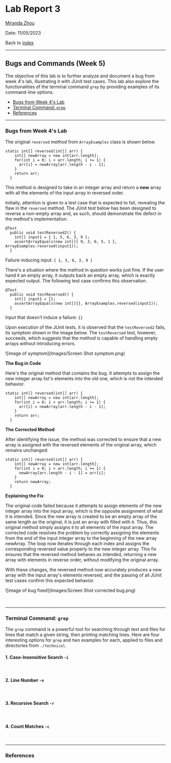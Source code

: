 # Lab Report 3
[Miranda Zhou](https://github.com/Miranda-Y-Zhou)

Date: 11/05/2023

Back to [index](https://miranda-y-zhou.github.io/cse15l-lab-reports/)

---

## Bugs and Commands (Week 5)

The objective of this lab is to further analyze and document a bug from week 4's lab, illustrating it with JUnit test cases.
This lab also explore the functionalities of the terminal command `grep` by providing examples of its command-line options.


* [Bugs from Week 4's Lab](https://miranda-y-zhou.github.io/cse15l-lab-reports/lab_report3.html#bugs-from-week-4s-lab)
* [Terminal Command: `grep`](https://miranda-y-zhou.github.io/cse15l-lab-reports/lab_report3.html#terminal-command-grep)
* [References](https://miranda-y-zhou.github.io/cse15l-lab-reports/lab_report3.html#references)

---

### Bugs from Week 4's Lab

The original `reversed` method from `ArrayExamples` class is shown below. 
```
static int[] reversed(int[] arr) {
    int[] newArray = new int[arr.length];
    for(int i = 0; i < arr.length; i += 1) {
      arr[i] = newArray[arr.length - i - 1];
    }
    return arr;
  }
```
This method is designed to take in an integer array and return a **new** array with all the elements of the input array in reversed order.

Initially, attention is given to a test case that is expected to fail, revealing the flaw in the `reversed` method. The JUnit test below has been designed to reverse a non-empty array and, as such, should demonstrate the defect in the method's implementation.

```
@Test
  public void testReversed2() {
    int[] input1 = { 1, 5, 6, 3, 9 };
    assertArrayEquals(new int[]{ 9, 3, 6, 5, 1 }, ArrayExamples.reversed(input1));
  }
```

Failure-inducing input: `{ 1, 5, 6, 3, 9 }`

There's a situation where the method in question works just fine. If the user hand it an empty array, it outputs back an empty array, which is exactly expected output. The following test case confirms this observation.

```
@Test
  public void testReversed() {
    int[] input1 = {};
    assertArrayEquals(new int[]{}, ArrayExamples.reversed(input1));
  }
```

Input that doesn’t induce a failure: `{}`

Upon execution of the JUnit tests, it is observed that the `testReversed2` fails, its symptom shown in the image below. The `testReversed` test, however, succeeds, which suggests that the method is capable of handling empty arrays without introducing errors.

![image of symptom](Images/Screen Shot symptom.png)

**The Bug in Code**

Here's the original method that contains the bug. It attempts to assign the new integer array list's elements into the old one, which is not the intended behavior. 

```
static int[] reversed(int[] arr) {
    int[] newArray = new int[arr.length];
    for(int i = 0; i < arr.length; i += 1) {
      arr[i] = newArray[arr.length - i - 1];
    }
    return arr;
  }
```

**The Corrected Method**

After identifying the issue, the method was corrected to ensure that a new array is assigned with the reversed elements of the original array, which remains unchanged:

```
static int[] reversed(int[] arr) {
    int[] newArray = new int[arr.length];
    for(int i = 0; i < arr.length; i += 1) {
      newArray[arr.length - i - 1] = arr[i]; 
    }
    return newArray;
  }
```

**Explaining the Fix**

The original code failed because it attempts to assign elements of the new integer array into the input array, which is the opposite assignment of what it is intended. Since the new array is created to be an empty array of the same length as the original, it is just an array with filled with `0`. Thus, this original method simply assigns `0` to all elements of the input array. The corrected code resolves the problem by correctly assigning the elements from the end of the input integer array to the beginning of the new array newArray. The loop now iterates through each index and assigns the corresponding reversed value properly to the new integer array. This fix ensures that the reversed method behaves as intended, returning a new array with elements in reverse order, without modifying the original array.

With these changes, the reversed method now accurately produces a new array with the input array's elements reversed, and the passing of all JUnit test cases confirm this expected behavior.

![image of bug fixed](Images/Screen Shot corrected bug.png)

&nbsp;

---

### Terminal Command: `grep` 

The `grep` command is a powerful tool for searching through text and files for lines that match a given string, then printing matching lines. Here are four interesting options for `grep` and two examples for each, applied to files and directories from `./technical`.

#### 1. Case-Insensitive Search `-i`

&nbsp;

#### 2. Line Number `-n`

&nbsp;

#### 3. Recursive Search `-r`

&nbsp;

#### 4. Count Matches `-c`


&nbsp;

---

### References

&nbsp;
